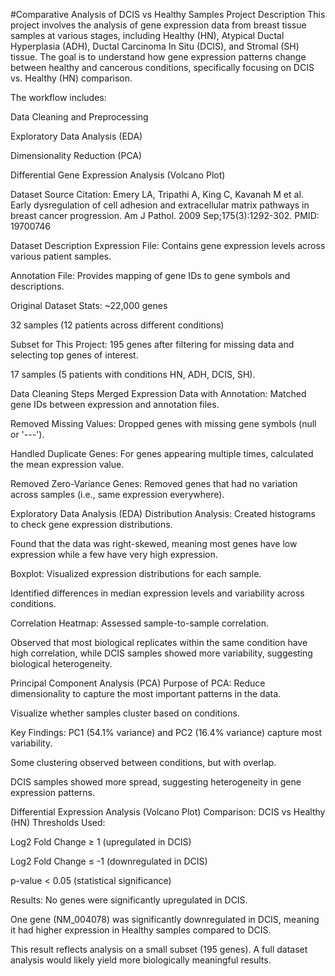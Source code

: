 #Comparative Analysis of DCIS vs Healthy Samples
Project Description
This project involves the analysis of gene expression data from breast tissue samples at various stages, including Healthy (HN), Atypical Ductal Hyperplasia (ADH), Ductal Carcinoma In Situ (DCIS), and Stromal (SH) tissue. The goal is to understand how gene expression patterns change between healthy and cancerous conditions, specifically focusing on DCIS vs. Healthy (HN) comparison.

The workflow includes:

Data Cleaning and Preprocessing

Exploratory Data Analysis (EDA)

Dimensionality Reduction (PCA)

Differential Gene Expression Analysis (Volcano Plot)

Dataset Source
Citation:
Emery LA, Tripathi A, King C, Kavanah M et al. Early dysregulation of cell adhesion and extracellular matrix pathways in breast cancer progression. Am J Pathol. 2009 Sep;175(3):1292-302. PMID: 19700746

Dataset Description
Expression File: Contains gene expression levels across various patient samples.

Annotation File: Provides mapping of gene IDs to gene symbols and descriptions.

Original Dataset Stats:
~22,000 genes

32 samples (12 patients across different conditions)

Subset for This Project:
195 genes after filtering for missing data and selecting top genes of interest.

17 samples (5 patients with conditions HN, ADH, DCIS, SH).

Data Cleaning Steps
Merged Expression Data with Annotation:
Matched gene IDs between expression and annotation files.

Removed Missing Values:
Dropped genes with missing gene symbols (null or '---').

Handled Duplicate Genes:
For genes appearing multiple times, calculated the mean expression value.

Removed Zero-Variance Genes:
Removed genes that had no variation across samples (i.e., same expression everywhere).

Exploratory Data Analysis (EDA)
Distribution Analysis:
Created histograms to check gene expression distributions.

Found that the data was right-skewed, meaning most genes have low expression while a few have very high expression.

Boxplot:
Visualized expression distributions for each sample.

Identified differences in median expression levels and variability across conditions.

Correlation Heatmap:
Assessed sample-to-sample correlation.

Observed that most biological replicates within the same condition have high correlation, while DCIS samples showed more variability, suggesting biological heterogeneity.

Principal Component Analysis (PCA)
Purpose of PCA:
Reduce dimensionality to capture the most important patterns in the data.

Visualize whether samples cluster based on conditions.

Key Findings:
PC1 (54.1% variance) and PC2 (16.4% variance) capture most variability.

Some clustering observed between conditions, but with overlap.

DCIS samples showed more spread, suggesting heterogeneity in gene expression patterns.

Differential Expression Analysis (Volcano Plot)
Comparison: DCIS vs Healthy (HN)
Thresholds Used:

Log2 Fold Change ≥ 1 (upregulated in DCIS)

Log2 Fold Change ≤ -1 (downregulated in DCIS)

p-value < 0.05 (statistical significance)

Results:
No genes were significantly upregulated in DCIS.

One gene (NM_004078) was significantly downregulated in DCIS, meaning it had higher expression in Healthy samples compared to DCIS.

This result reflects analysis on a small subset (195 genes). A full dataset analysis would likely yield more biologically meaningful results.








